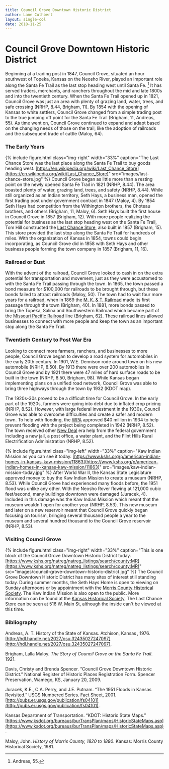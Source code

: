 ```yaml
---
title: Council Grove Downtown Historic District
author: Lane Cuthbert
layout: single-col
date: 2018-11-25
---
```


# Council Grove Downtown Historic District

Beginning at a trading post in 1847, Council Grove, situated an hour southwest of Topeka, Kansas on the Neosho River, played an important role along the Santa Fe Trail as the last stop heading west until Santa Fe. [^Andreas] It has served traders, merchants, and ranchers throughout the mid and late 1800s and into the twentieth century. When the Santa Fe Trail opened up in 1821, Council Grove was just an area with plenty of grazing land, water, trees, and safe crossing (NRHP, 8.44, Brigham, 11). By 1854 with the opening of Kansas to white settlers, Council Grove changed from a simple trading post to the true jumping off point for the Santa Fe Trail (Brigham, 11, Andreas, 55). As time went on, Council Grove continued to expand and adapt based on the changing needs of those on the trail, like the adoption of railroads and the subsequent trade of cattle (Maloy, 64).

### The Early Years
{% include figure.html
  class="img-right"
  width="33%"
  caption="The Last Chance Store was the last place along the Santa Fe Trail to buy goods heading west. [https://en.wikipedia.org/wiki/Last_Chance_Store](https://en.wikipedia.org/wiki/Last_Chance_Store)"
  src="images/last-chance-store.jpg"
%}
Council Grove began as little more than a resting point on the newly opened Santa Fe Trail in 1821 (NRHP, 8.44). The area boasted plenty of water, grazing land, trees, and safety (NRHP, 8.44). While still organized as an Indian territory, Seth Hays, a business man,  opened the first trading post under government contract in 1847 (Maloy, 4). By 1854 Seth Hays had competition from the Withington brothers, the Choteau brothers, and others (Brigham, 11, Maloy, 6). Seth Hays built the first house in Council Grove in 1857 (Brigham, 12). With more people realizing the potential for business as the last stop heading west on the Santa Fe Trail, Tom Hill constructed the [Last Chance Store](https://en.wikipedia.org/wiki/Last_Chance_Store), also built in 1857 (Brigham, 15). This store provided the last stop along the Santa Fe Trail for hundreds of miles. With the organization of Kansas in 1854, towns could begin incorporating, as Council Grove did in 1858 with Seth Hays and other business people forming the town company in 1857 (Brigham, 11, 16).

### Railroad or Bust
With the advent of the railroad, Council Grove looked to cash in on the extra potential for transportation and movement, just as they were accustomed to with the Santa Fe Trail passing through the town. In 1865, the town passed a bond measure for $100,000 for railroads to be brought through, but these bonds failed to attract railroads (Maloy, 50). The town had to wait four more years for a railroad, when in 1869 the [M. K. & T. Railroad](https://en.wikipedia.org/wiki/Missouri%E2%80%93Kansas%E2%80%93Texas_Railroad) made its first passage through the town (Brigham, 40). In 1881, more bonds passed to bring the Topeka, Salina and Southwestern Railroad which became part of the [Missouri Pacific Railroad](https://en.wikipedia.org/wiki/Missouri_Pacific_Railroad) line (Brigham, 62). These railroad lines allowed businesses to connect with more people and keep the town as an important stop along the Santa Fe Trail.

### Twentieth Century to Post War Era
Looking to connect more farmers, ranchers, and businesses to more people, Council Grove began to develop a road system for automobiles in the early 20th century. In 1901, W.E. Dennison rode around town on his new automobile (NRHP, 8.50). By 1913 there were over 200 automobiles in Council Grove and by 1921 there were 47 miles of hard surface roads to be built in the town (NRHP, 8.50, Brigham, 98). While Kansas began implementing plans on a unified road network, Council Grove was able to bring three highways through the town by 1932 (KDOT map).

The 1920s-30s proved to be a difficult time for Council Grove. In the early part of the 1920s, farmers were going into debt due to inflated crop pricing (NRHP, 8.52). However, with large federal investment in the 1930s, Council Grove was able to overcome difficulties and create a safer and modern town. To help with flooding, the [WPA](https://en.wikipedia.org/wiki/Works_Progress_Administration) approved $40 million in 1934 to help prevent flooding with the project being completed in 1942 (NRHP, 8.52). The town received other [New Deal](https://en.wikipedia.org/wiki/New_Deal) era help from the federal government including a new jail, a post office, a water plant, and the Flint Hills Rural Electrification Administration (NRHP, 8.52).

{% include figure.html
  class="img-left"
  width="33%"
  caption="Kaw Indian Mission as you can see it today. [https://www.kshs.org/p/american-indian-homes-in-kansas-kaw-mission/11863](https://www.kshs.org/p/american-indian-homes-in-kansas-kaw-mission/11863)"
  src="images/kaw-indian-mission-today.jpg"
%}
After World War II, the Kansas State Legislature approved money to buy the Kaw Indian Mission to create a museum (NRHP, 8.53). While Council Grove had experienced many floods before, the 1951 flood was unlike any other. With the Neosho Rover flowing at 121,000 cubic feet/second, many buildings downtown were damaged (Juracek, 4). Included in this damage was the Kaw Indian Mission which meant that the museum wouldn't open for another year (NRHP, 8.53). This new museum and later on a new reservoir meant that Council Grove quickly began focusing on tourism, bringing several thousand people a year to the museum and several hundred thousand to the Council Grove reservoir (NRHP, 8.53).

### Visiting Council Grove
{% include figure.html
  class="img-right"
  width="33%"
  caption="This is one block of the Council Grove Downtown Historic District today. [https://www.kshs.org/natreg/natreg_listings/search/county:MR](https://www.kshs.org/natreg/natreg_listings/search/county:MR)"
  src="images/council-grove-downtown-historic-district.jpg"
%}
The Council Grove Downtown Historic District has many sites of interest still standing today. During summer months, the Seth Hays Home is open to viewing on Sunday afternoons or by appointment with the [Morris County Historical Society](https://morriscountyhistory.us/our-collections/). The Kaw Indian Mission is also open to the public. More information can be found at the [Kansas Historical Society](https://www.kshs.org/index.php?url=kaw_mission). The Last Chance Store can be seen at 516 W. Main St, although the inside can't be viewed at this time.

### Bibliography
Andreas, A. T. History of the State of Kansas. Atchison, Kansas , 1976. [http://hdl.handle.net/2027/osu.32435027247097](http://hdl.handle.net/2027/osu.32435027247097).

Brigham, Lalla Maloy. _The Story of Council Grove on the Santa Fe Trail_. 1921.

Davis, Christy and Brenda Spencer. “Council Grove Downtown Historic District.” National Register of Historic Places Registration Form. Spencer Preservation, Wamego, KS, January 20, 2009.

Juracek, K.E., C.A. Perry, and J.E. Putnam. “The 1951 Floods in Kansas Revisited.” USGS Numbered Series. Fact Sheet, 2001. [http://pubs.er.usgs.gov/publication/fs04101](http://pubs.er.usgs.gov/publication/fs04101).

Kansas Department of Transportation. “KDOT: Historic State Maps.” [https://www.ksdot.org/bureaus/burTransPlan/maps/HistoricStateMaps.asp](https://www.ksdot.org/bureaus/burTransPlan/maps/HistoricStateMaps.asp).

Maloy, John. _History of Morris County, 1820 to 1890_. Kansas: Morris County Historical Society, 1981.

[^Andreas]: Andreas, 55.
